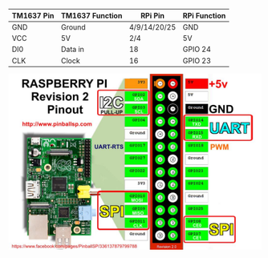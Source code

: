 | TM1637 Pin | TM1637 Function | RPi Pin | RPi Function |
| --- | --- | --- | --- |
| GND | Ground  | 4/9/14/20/25 | GND     |
| VCC | 5V      | 2/4          | 5V      |
| DI0 | Data in | 18           | GPIO 24 |
| CLK | Clock   | 16           | GPIO 23 |


 ![Alt Text](https://github.com/Sierra007117/KG-6Sleipnir/blob/master/pi.jpg)
